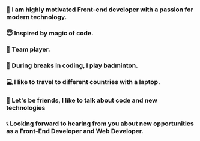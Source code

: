 ### :loudspeaker: I am highly motivated Front-end developer with a passion for modern technology.
### :innocent: Inspired by magic of code.
### :raised_hands: Team player.
### :runner: During breaks in coding, I play badminton.
### :computer: I like to travel to different countries with a laptop.
### :speech_balloon: Let's be friends, I like to talk about code and new technologies
###  :telephone_receiver: Looking forward to hearing from you about new opportunities as a Front-End Developer and Web Developer.

